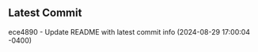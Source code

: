 
## Latest Commit
ece4890 - Update README with latest commit info (2024-08-29 17:00:04 -0400) <Yunxi-Zhou>
